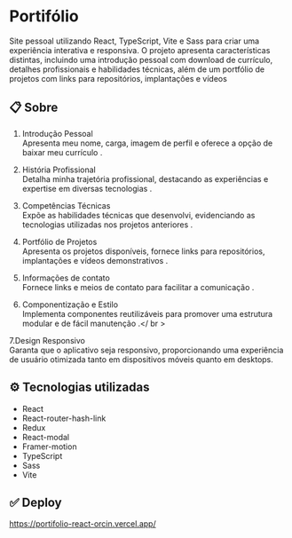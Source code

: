 # Portifólio

Site pessoal utilizando React, TypeScript, Vite e Sass para criar uma experiência interativa e responsiva. O projeto apresenta características distintas, incluindo uma introdução pessoal com download de currículo, detalhes profissionais e habilidades técnicas, além de um portfólio de projetos com links para repositórios, implantações e vídeos

## 📋 Sobre

1. Introdução Pessoal </br>
  Apresenta meu nome, carga, imagem de perfil e oferece a opção de baixar meu currículo .

2. História Profissional </br>
Detalha minha trajetória profissional, destacando as experiências e expertise em diversas tecnologias .

3. Competências Técnicas </br>
Expõe as habilidades técnicas que desenvolvi, evidenciando as tecnologias utilizadas nos projetos anteriores .

4. Portfólio de Projetos </br>
Apresenta os projetos disponíveis, fornece links para repositórios, implantações e vídeos demonstrativos .

5. Informações de contato </br>
Fornece links e meios de contato para facilitar a comunicação .

6. Componentização e Estilo </br>
Implementa componentes reutilizáveis ​​para promover uma estrutura modular e de fácil manutenção .</ br >

7.Design Responsivo</br>
Garanta que o aplicativo seja responsivo, proporcionando uma experiência de usuário otimizada tanto em dispositivos móveis quanto em desktops.

## ⚙️ Tecnologias utilizadas

- React
- React-router-hash-link
- Redux
- React-modal
- Framer-motion
- TypeScript
- Sass
- Vite


## ✅ Deploy

https://portifolio-react-orcin.vercel.app/
